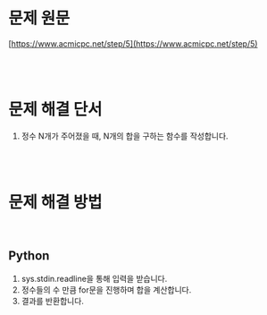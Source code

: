 # 문제 원문

[https://www.acmicpc.net/step/5](https://www.acmicpc.net/step/5)

<br><br>

# 문제 해결 단서

1. 정수 N개가 주어졌을 때, N개의 합을 구하는 함수를 작성합니다.

<br><br>

# 문제 해결 방법

<br>

## Python

1. sys.stdin.readline을 통해 입력을 받습니다.
2. 정수들의 수 만큼 for문을 진행하며 합을 계산합니다.
3. 결과를 반환합니다.
